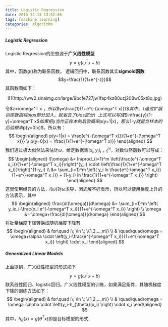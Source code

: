 ```yaml
---
title: Logistic Regression
date: 2016-12-13 13:52:06
tags: [machine learning]
categories: Algorithm
---
```


##### Logistic Regression
Logistic Regression的思想源于<b>广义线性模型</b>$$y=g(\omega^Tx+b)$$其中，函数$g()$称为联系函数。
逻辑回归中，联系函数其实<b>sigmoid函数</b>: $$y=\frac{1}{1+e^{-z}}$$其函数图如下：

<center>![](http://ww2.sinaimg.cn/large/9bcfe727jw1fap4kz80uzj208w05xt8q.jpg)</center>

令$z=\omega^T x $，所以$$y=\frac{1}{1+e^{-(\omega^T x)}}$$其中，（通过扩展训练数据将bias部分加入，就省去了bias部分）上式可以写成$$ln\frac{y}{1-y}=\omega^T x$$如果把$y$当作正样本的后验概率$p(y=1|x)$，那么$1-y$就是负样本的后验概率$p(y=0|x)$。所以有：
$$
\begin{aligned}
p(y=1|x) = \frac{e^{-(\omega^T x)}}{1+e^{-(\omega^T x)}} \\
p(y=0|x) = \frac{1}{1+e^{-(\omega^T x)}}
\end{aligned}
$$
我们通过极大似然法来估计$\omega$，给定数据集${(x_i,y_i)}_{i=1}^m$，对数似然函数可以写成：
$$
\begin{aligned}
l(\omega) &= ln\prod_{i=1}^m \left(\frac{e^{-\omega^T x_i}}{1+e^{-\omega^T x_i}}\right)^{y_i} \cdot \left(\frac{1}{1+e^{-\omega^T x_i}}\right)^{1-y_i} \\
&= \sum_{i=1}^m \left( y_i ln \frac{e^{-\omega^T x_i}}{1+e^{-\omega^T x_i}} + (1-y_i) ln \frac{1}{1+e^{-\omega^T x_i}} \right)
\end{aligned}
$$
这里使用经典的方法，$l(\omega)$对$\omega$求导，闭式解不好表示，所以可以使用梯度上升的方法表示，其中
$$
\begin{aligned}
\frac{dl(\omega)}{d\omega} &= \sum_{i=1}^m \left( y_ix_i-\frac{x_i e^{-\omega^T x_i}}{1+e^{-\omega^T x_i}} \right) \\
\omega &= \omega+\frac{dl(\omega)}{d\omega}
\end{aligned}
$$
将批量梯度下降转换成随机梯度下降有
$$
\begin{aligned}
& for\quad i\; \in \; \{1,2,...,m\} \\
& \quad\quad\omega = \omega+\alpha \cdot \left(y_i-\frac{e^{-\omega^T x_i}}{1+e^{-\omega^T x_i}} \right) \cdot x_i
\end{aligned}
$$

##### Generalized Linear Models
上面提到，广义线性模型的形式如下</b>$$y=g(\omega^Tx+b)$$联系线性回归、logistic回归。广义线性模型的训练，如果满足条件，其随机梯度下降的训练方法如下：
$$
\begin{aligned}
& for\quad i\; \in \; \{1,2,...,m\} \\
& \quad\quad\omega = \omega+\alpha \cdot \left(y_i-h_{\theta}(x_i) \right) \cdot x_i
\end{aligned}
$$
其中，$h_{\theta}(x) = g(\theta^Tx)$即是目标模型的形式.
